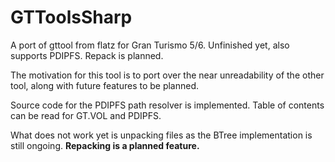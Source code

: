 # GTToolsSharp
A port of gttool from flatz for Gran Turismo 5/6. Unfinished yet, also supports PDIPFS. Repack is planned.

The motivation for this tool is to port over the near unreadability of the other tool, along with future features to be planned.

Source code for the PDIPFS path resolver is implemented. Table of contents can be read for GT.VOL and PDIPFS.


What does not work yet is unpacking files as the BTree implementation is still ongoing.
**Repacking is a planned feature.**

